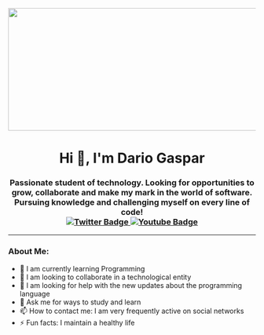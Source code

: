 <div id="header" style="display: flex; justify-content: center;">
  <img src="https://media.istockphoto.com/id/1449224970/es/foto/gr%C3%A1fico-financiero-abstracto-con-gr%C3%A1fico-de-velas-de-l%C3%ADnea-de-tendencia-alcista-en-el-mercado.jpg?b=1&s=170667a&w=0&k=20&c=mKkoxJpoCuXLBygcyKmVT_i17TSC4U_ou1fEcCy6GJU=" width="900" height="250">
</div>
  <h1 align="center">Hi 👋, I'm Dario Gaspar </h1>
  <h3 align="center">Passionate student of technology. Looking for opportunities to grow, collaborate and make my mark in the world of software. Pursuing knowledge and challenging myself on every line of code!
    
</div>
<div id="badges" align="center">
  <a href="https://twitter.com/darioGasspar" target="_blank">
    <img src="https://img.shields.io/twitter/url?url=https%3A%2F%2Ftwitter.com%2FdarioGasspar"
      alt = "Twitter Badge"/>
  </a>
  <a href="https://www.youtube.com/channel/UCVfQudY3Qhx2ce0L7_8xGzg" target="_blank">
    <img src="https://img.shields.io/youtube/channel/subscribers/UCVfQudY3Qhx2ce0L7_8xGzg"
      alt = "Youtube Badge"/>
  </a>
</div>
    
---

### About Me:
- 🌱 I am currently learning Programming
- 👯 I am looking to collaborate in a technological entity
- 🤔 I am looking for help with the new updates about the programming language
- 💬 Ask me for ways to study and learn
- 📫 How to contact me: I am very frequently active on social networks
- ⚡ Fun facts: I maintain a healthy life

